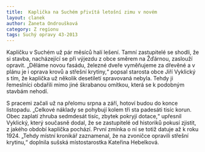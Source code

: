```yaml
---
title:  Kaplička na Suchém přivítá letošní zimu v novém
layout: clanek
author: Žaneta Ondroušková
category: Z regionu
tags: Suchý opravy 43-2013
---
```


Kapličku v Suchém už pár měsíců halí lešení. Tamní zastupitelé se shodli, že si stavba, nacházející se při výjezdu z obce směrem na Žďárnou, zaslouží opravit. „Děláme novou fasádu, železné dveře vyměňujeme za dřevěné a v plánu je i oprava krovů a střešní krytiny,“ popsal starosta obce Jiří Vyklický s tím, že kaplička už několik desetiletí spravovaná nebyla. Tehdy ji řemeslníci obdařili mimo jiné škrabanou omítkou, která se k podobným stavbám nehodí. 

S pracemi začali už na přelomu srpna a září, hotoví budou do konce listopadu. „Celkové náklady se pohybují kolem tři sta padesáti tisíc korun. Obec zaplatí zhruba sedmdesát tisíc, zbytek pokryjí dotace,“ upřesnil Vyklický, který současně dodal, že se zastupitelé od historiků pokusí zjistit, z jakého období kaplička pochází. První zmínka o ní se totiž datuje až  k roku 1924. „Tehdy místní kronikář zaznamenal, že na zvoničce opravili střešní krytinu,“ doplnila sušská místostarostka Kateřina Hebelková.